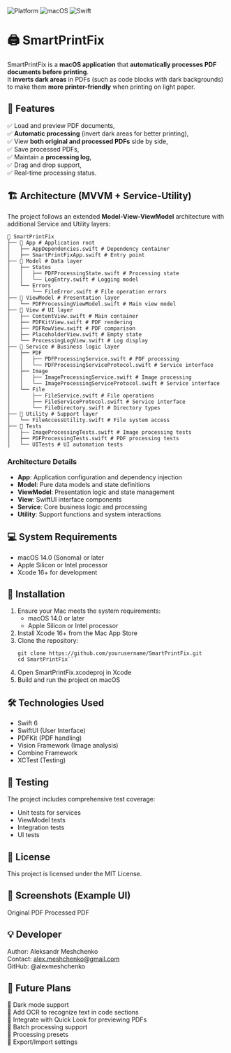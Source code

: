 ![Platform](https://img.shields.io/badge/platform-macOS-lightgrey)
![macOS](https://img.shields.io/badge/macOS-14.0+-blue)
![Swift](https://img.shields.io/badge/Swift-6.0-orange)
# 🖨️ SmartPrintFix
SmartPrintFix is a **macOS application** that **automatically processes PDF documents before printing**.  
It **inverts dark areas** in PDFs (such as code blocks with dark backgrounds) to make them **more printer-friendly** when printing on light paper.

## 📌 Features
✅ Load and preview PDF documents,  
✅ **Automatic processing** (invert dark areas for better printing),  
✅ View **both original and processed PDFs** side by side,  
✅ Save processed PDFs,  
✅ Maintain a **processing log**,  
✅ Drag and drop support,  
✅ Real-time processing status.

## 🏗️ Architecture (MVVM + Service-Utility)
The project follows an extended **Model-View-ViewModel** architecture with additional Service and Utility layers:
```
📂 SmartPrintFix
├── 📂 App # Application root
│   ├── AppDependencies.swift # Dependency container
│   ├── SmartPrintFixApp.swift # Entry point
├── 📂 Model # Data layer
│   ├── States
│   │   ├── PDFProcessingState.swift # Processing state
│   │   └── LogEntry.swift # Logging model
│   └── Errors
│       └── FileError.swift # File operation errors
├── 📂 ViewModel # Presentation layer
│   └── PDFProcessingViewModel.swift # Main view model
├── 📂 View # UI layer
│   ├── ContentView.swift # Main container
│   ├── PDFKitView.swift # PDF rendering
│   ├── PDFRowView.swift # PDF comparison
│   ├── PlaceholderView.swift # Empty state
│   └── ProcessingLogView.swift # Log display
├── 📂 Service # Business logic layer
│   ├── PDF
│   │   ├── PDFProcessingService.swift # PDF processing
│   │   └── PDFProcessingServiceProtocol.swift # Service interface
│   ├── Image
│   │   ├── ImageProcessingService.swift # Image processing
│   │   └── ImageProcessingServiceProtocol.swift # Service interface
│   └── File
│       ├── FileService.swift # File operations
│       ├── FileServiceProtocol.swift # Service interface
│       └── FileDirectory.swift # Directory types
├── 📂 Utility # Support layer
│   └── FileAccessUtility.swift # File system access
├── 📂 Tests
│   ├── ImageProcessingTests.swift # Image processing tests
│   ├── PDFProcessingTests.swift # PDF processing tests
│   └── UITests # UI automation tests
```

### Architecture Details
- **App**: Application configuration and dependency injection
- **Model**: Pure data models and state definitions
- **ViewModel**: Presentation logic and state management
- **View**: SwiftUI interface components
- **Service**: Core business logic and processing
- **Utility**: Support functions and system interactions

## 💻 System Requirements
- macOS 14.0 (Sonoma) or later
- Apple Silicon or Intel processor
- Xcode 16+ for development

## 🚀 Installation
1. Ensure your Mac meets the system requirements:
   - macOS 14.0 or later
   - Apple Silicon or Intel processor
2. Install Xcode 16+ from the Mac App Store
3. Clone the repository:
   ```shell
   git clone https://github.com/yourusername/SmartPrintFix.git
   cd SmartPrintFix```
4. Open SmartPrintFix.xcodeproj in Xcode
5. Build and run the project on macOS

## 🛠️ Technologies Used
- Swift 6
- SwiftUI (User Interface)
- PDFKit (PDF handling)
- Vision Framework (Image analysis)
- Combine Framework
- XCTest (Testing)

## 🧪 Testing
The project includes comprehensive test coverage:

- Unit tests for services
- ViewModel tests
- Integration tests
- UI tests

## 📜 License
This project is licensed under the MIT License.

## 📸 Screenshots (Example UI)
Original PDF    Processed PDF

## 💡 Developer
Author: Aleksandr Meshchenko  
Contact: alex.meshchenko@gmail.com  
GitHub: @alexmeshchenko

## 📢 Future Plans
🔹 Dark mode support  
🔹 Add OCR to recognize text in code sections  
🔹 Integrate with Quick Look for previewing PDFs  
🔹 Batch processing support  
🔹 Processing presets  
🔹 Export/Import settings
